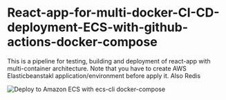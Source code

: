 # React-app-for-multi-docker-CI-CD-deployment-ECS-with-github-actions-docker-compose
This is a pipeline for testing, building and deployment of react-app with multi-container architecture.
Note that you have to create AWS Elasticbeanstakl application/environment before apply it. Also Redis

![Deploy to Amazon ECS with ecs-cli docker-compose](https://github.com/kkkooosss/React-app-for-multi-docker-CI-CD-deployment-to-ecs/workflows/Deploy%20to%20Amazon%20ECS%20with%20ecs-cli%20docker-compose/badge.svg)

